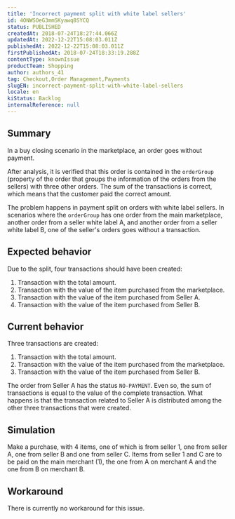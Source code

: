 ```yaml
---
title: 'Incorrect payment split with white label sellers'
id: 4ONWSOeG3mmSKyawq8SYCQ
status: PUBLISHED
createdAt: 2018-07-24T18:27:44.066Z
updatedAt: 2022-12-22T15:08:03.011Z
publishedAt: 2022-12-22T15:08:03.011Z
firstPublishedAt: 2018-07-24T18:33:19.288Z
contentType: knownIssue
productTeam: Shopping
author: authors_41
tag: Checkout,Order Management,Payments
slugEN: incorrect-payment-split-with-white-label-sellers
locale: en
kiStatus: Backlog
internalReference: null
---
```


## Summary

In a buy closing scenario in the marketplace, an order goes without payment.

After analysis, it is verified that this order is contained in the `orderGroup` (property of the order that groups the information of the orders from the sellers) with three other orders. The sum of the transactions is correct, which means that the customer paid the correct amount.

The problem happens in payment split on orders with white label sellers. In scenarios where the `orderGroup` has one order from the main marketplace, another order from a seller white label A, and another order from a seller white label B, one of the seller's orders goes without a transaction.

## Expected behavior

Due to the split, four transactions should have been created:
1. Transaction with the total amount.
2. Transaction with the value of the item purchased from the marketplace.
3. Transaction with the value of the item purchased from Seller A.
4. Transaction with the value of the item purchased from Seller B.

## Current behavior

Three transactions are created:
1. Transaction with the total amount.
2. Transaction with the value of the item purchased from the marketplace.
3. Transaction with the value of the item purchased from Seller B.

The order from Seller A has the status `NO-PAYMENT`. Even so, the sum of transactions is equal to the value of the complete transaction. What happens is that the transaction related to Seller A is distributed among the other three transactions that were created.

## Simulation

Make a purchase, with 4 items, one of which is from seller 1, one from seller A, one from seller B and one from seller C. Items from seller 1 and C are to be paid on the main merchant (1), the one from A on merchant A and the one from B on merchant B.

## Workaround

There is currently no workaround for this issue.

